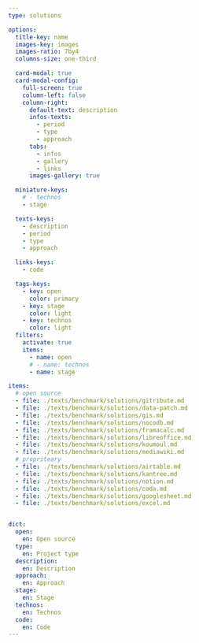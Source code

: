 ```yaml
---
type: solutions

options:
  title-key: name
  images-key: images
  images-ratio: 7by4
  columns-size: one-third

  card-modal: true
  card-modal-config:
    full-screen: true
    column-left: false
    column-right: 
      default-text: description
      infos-texts: 
        - period
        - type
        - approach
      tabs:
        - infos
        - gallery 
        - links 
      images-gallery: true

  miniature-keys: 
    # - technos
    - stage

  texts-keys: 
    - description 
    - period
    - type
    - approach

  links-keys: 
    - code

  tags-keys: 
    - key: open
      color: primary
    - key: stage
      color: light
    - key: technos
      color: light
  filters: 
    activate: true
    items: 
      - name: open
      # - name: technos
      - name: stage

items: 
  # open source
  - file: ./texts/benchmark/solutions/gitribute.md
  - file: ./texts/benchmark/solutions/data-patch.md
  - file: ./texts/benchmark/solutions/gis.md
  - file: ./texts/benchmark/solutions/nocodb.md
  - file: ./texts/benchmark/solutions/framacalc.md
  - file: ./texts/benchmark/solutions/libreoffice.md
  - file: ./texts/benchmark/solutions/koumoul.md
  - file: ./texts/benchmark/solutions/mediawiki.md
  # propriteary
  - file: ./texts/benchmark/solutions/airtable.md
  - file: ./texts/benchmark/solutions/kantree.md
  - file: ./texts/benchmark/solutions/notion.md
  - file: ./texts/benchmark/solutions/coda.md
  - file: ./texts/benchmark/solutions/googlesheet.md
  - file: ./texts/benchmark/solutions/excel.md


dict:
  open:
    en: Open source
  type:
    en: Project type
  description:
    en: Description
  approach:
    en: Approach
  stage:
    en: Stage
  technos:
    en: Technos
  code:
    en: Code
---
```

